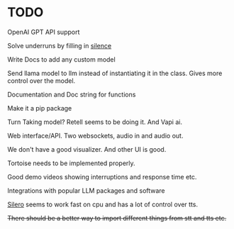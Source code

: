 # TODO

OpenAI GPT API support

Solve underruns by filling in [silence](https://stackoverflow.com/questions/19230983/prevent-alsa-underruns-with-pyaudio)

Write Docs to add any custom model

Send llama model to llm instead of instantiating it in the class.
Gives more control over the model. 

Documentation and Doc string for functions

Make it a pip package

Turn Taking model? Retell seems to be doing it. And Vapi ai.

Web interface/API. Two websockets, audio in and audio out.

We don't have a good visualizer. And other UI is good.

Tortoise needs to be implemented properly.

Good demo videos showing interruptions and response time etc.

Integrations with popular LLM packages and software

[Silero](https://github.com/snakers4/silero-models) seems to work fast on cpu and has a lot of control over tts.

~~There should be a better way to import different things from stt and tts etc.~~
